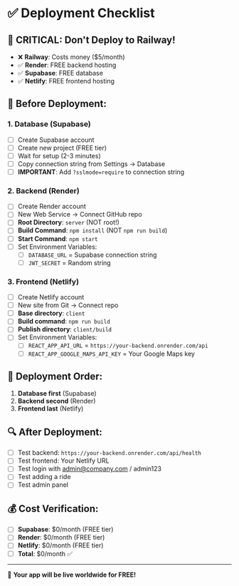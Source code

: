 # ✅ **Deployment Checklist**

## 🚨 **CRITICAL: Don't Deploy to Railway!**
- ❌ **Railway**: Costs money ($5/month)
- ✅ **Render**: FREE backend hosting
- ✅ **Supabase**: FREE database
- ✅ **Netlify**: FREE frontend hosting

## 🔧 **Before Deployment:**

### **1. Database (Supabase)**
- [ ] Create Supabase account
- [ ] Create new project (FREE tier)
- [ ] Wait for setup (2-3 minutes)
- [ ] Copy connection string from Settings → Database
- [ ] **IMPORTANT**: Add `?sslmode=require` to connection string

### **2. Backend (Render)**
- [ ] Create Render account
- [ ] New Web Service → Connect GitHub repo
- [ ] **Root Directory**: `server` (NOT root!)
- [ ] **Build Command**: `npm install` (NOT `npm run build`)
- [ ] **Start Command**: `npm start`
- [ ] Set Environment Variables:
  - [ ] `DATABASE_URL` = Supabase connection string
  - [ ] `JWT_SECRET` = Random string

### **3. Frontend (Netlify)**
- [ ] Create Netlify account
- [ ] New site from Git → Connect repo
- [ ] **Base directory**: `client`
- [ ] **Build command**: `npm run build`
- [ ] **Publish directory**: `client/build`
- [ ] Set Environment Variables:
  - [ ] `REACT_APP_API_URL` = `https://your-backend.onrender.com/api`
  - [ ] `REACT_APP_GOOGLE_MAPS_API_KEY` = Your Google Maps key

## 🚀 **Deployment Order:**
1. **Database first** (Supabase)
2. **Backend second** (Render)
3. **Frontend last** (Netlify)

## 🔍 **After Deployment:**
- [ ] Test backend: `https://your-backend.onrender.com/api/health`
- [ ] Test frontend: Your Netlify URL
- [ ] Test login with admin@company.com / admin123
- [ ] Test adding a ride
- [ ] Test admin panel

## 💰 **Cost Verification:**
- [ ] **Supabase**: $0/month (FREE tier)
- [ ] **Render**: $0/month (FREE tier)
- [ ] **Netlify**: $0/month (FREE tier)
- [ ] **Total**: $0/month ✅

---

🎉 **Your app will be live worldwide for FREE!**
